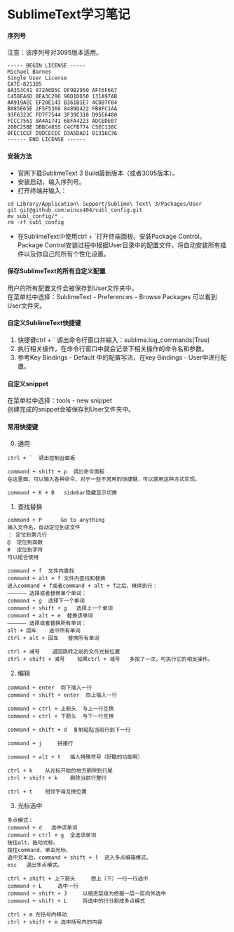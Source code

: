# SublimeText学习笔记

#### 序列号
注意：该序列号对3095版本适用。  
```
----- BEGIN LICENSE -----
Michael Barnes
Single User License
EA7E-821385
8A353C41 872A0D5C DF9B2950 AFF6F667
C458EA6D 8EA3C286 98D1D650 131A97AB
AA919AEC EF20E143 B361B1E7 4C8B7F04
B085E65E 2F5F5360 8489D422 FB8FC1AA
93F6323C FD7F7544 3F39C318 D95E6480
FCCC7561 8A4A1741 68FA4223 ADCEDE07
200C25BE DBBC4855 C4CFB774 C5EC138C
0FEC1CEF D9DCECEC D3A5DAD1 01316C36
------ END LICENSE ------
```

#### 安装方法
- 官网下载SublimeText 3 Build最新版本（或者3095版本）。
- 安装启动，输入序列号。
- 打开终端并输入：
```
cd Library/Application\ Support/Sublime\ Text\ 3/Packages/User
git git@github.com:winux404/subl_config.git
mv subl_config/* .
rm -rf subl_config
```
- 在SublimeText中使用ctrl + `打开终端面板，安装Package Control。  
Package Control安装过程中根据User目录中的配置文件，将自动安装所有插件以及你自己的所有个性化设置。

#### 保存SublimeText的所有自定义配置
用户的所有配置文件会被保存到User文件夹中。  
在菜单栏中选择：SublimeText - Preferences - Browse Packages 可以看到User文件夹。

#### 自定义SublimeText快捷键
1. 快捷键ctrl + `  调出命令行窗口并输入：sublime.log_commands(True)
2. 执行相关操作，在命令行窗口中就会记录下相关操作的命令名和参数。
3. 参考Key Bindings - Default 中的配置写法，在key Bindings - User中进行配置。

#### 自定义snippet
在菜单栏中选择：tools - new snippet  
创建完成的snippet会被保存到User文件夹中。

#### 常用快捷键
0. 通用
```
ctrl + `  调出控制台面板

command + shift + p  调出命令面板
在这里面，可以输入各种命令，对于一些不常用的快捷键，可以使用这种方式实现。

command + K + B   sidebar隐藏显示切换
```

1. 查找替换
```
command + P      Go to anything
输入文件名，自动定位到该文件
： 定位到第几行
@  定位到函数
#  定位到字符
可以组合使用

command + f  文件内查找
command + alt + f 文件内查找和替换
进入command + f或者command + alt + f之后，继续执行：
—————— 选择或者替换单个单词：
command + g  选择下一个单词
command + shift + g   选择上一个单词
command + alt + e  替换该单词
—————— 选择或者替换所有单词：
alt + 回车    选中所有单词
ctrl + alt + 回车   替换所有单词

ctrl + 减号    退回跳转之前的文件光标位置
ctrl + shift + 减号    如果ctrl + 减号   多按了一次，可执行它的相反操作。
```

2. 编辑
```
command + enter  向下插入一行
command + shift + enter  向上插入一行

command + ctrl + 上箭头  与上一行互换
command + ctrl + 下箭头  与下一行互换

command + shift + d  复制粘贴当前行到下一行

command + j     拼接行

command + alt + t   插入特殊符号（好酷的功能啊）

ctrl + k    从光标开始的地方删除到行尾
ctrl + shift + k    删除当前行整行

ctrl + t    相邻字母互换位置
```

3. 光标选中
```
多点模式：
command + d   选中该单词
command + ctrl + g  全选该单词
按住alt，拖动光标。
按住command，单击光标。
选中文本后，command + shift + l  进入多点编辑模式。
esc   退出多点模式。

ctrl + shift + 上下箭头     想上（下）一行一行选中
command + L     选中一行
command + shift + J     以缩进层级为依据一层一层向外选中
command + shift + L     将选中的行分割成多点模式

ctrl + m 在括号内移动
ctrl + shift + m 选中括号内的内容
```
